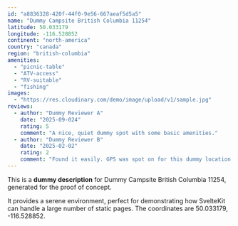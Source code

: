 ```yaml
---
id: "a8836328-420f-44f0-9e56-667aeaf5d5a5"
name: "Dummy Campsite British Columbia 11254"
latitude: 50.033179
longitude: -116.528852
continent: "north-america"
country: "canada"
region: "british-columbia"
amenities:
  - "picnic-table"
  - "ATV-access"
  - "RV-suitable"
  - "fishing"
images:
  - "https://res.cloudinary.com/demo/image/upload/v1/sample.jpg"
reviews:
  - author: "Dummy Reviewer A"
    date: "2025-09-024"
    rating: 5
    comment: "A nice, quiet dummy spot with some basic amenities."
  - author: "Dummy Reviewer B"
    date: "2025-02-02"
    rating: 2
    comment: "Found it easily. GPS was spot on for this dummy location."
---
```


This is a **dummy description** for Dummy Campsite British Columbia 11254, generated for the proof of concept.

It provides a serene environment, perfect for demonstrating how SvelteKit can handle a large number of static pages. The coordinates are 50.033179, -116.528852.
